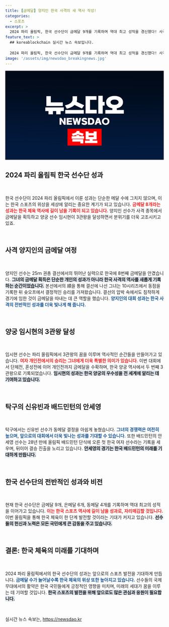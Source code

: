 ```yaml
---
title: [금메달] 양지인 한국 사격의 새 역사 작성!
categories:
  - 스포츠
excerpt: >
  2024 파리 올림픽, 한국 선수단이 금메달 9개를 기록하며 역대 최고 성적을 경신했다! 사격 양지인과 양궁 임시현이 각각 금메달을 추가하며 영광의 순간을 만들었다. 한국 스포츠의 저력, 지금 바로 확인해보세요!
feature_text: >
  ## koreablockchain 실시간 뉴스 속보입니다.

  2024 파리 올림픽, 한국 선수단이 금메달 9개를 기록하며 역대 최고 성적을 경신했다! 사격 양지인과 양궁 임시현이 각각 금메달을 추가하며 영광의 순간을 만들었다. 한국 스포츠의 저력, 지금 바로 확인해보세요!
image: '/assets/img/newsdao_breakingnews.jpg'
---
```


<p><img src="/assets/img/newsdao_breakingnews.jpg" alt="koreablockchain 속보" /></p>

<h2 data-ke-size="size26">2024 파리 올림픽 한국 선수단 성과</h2>

<p data-ke-size="size16">&nbsp;</p>

<p>한국 선수단이 2024 파리 올림픽에서 이룬 성과는 단순한 메달 수에 그치지 않으며, 이는 한국 스포츠의 위상을 세상에 알리는 중요한 계기가 되고 있습니다. <b><span style="color: #ee2323;">금메달 8개라는 성과는 한국 체육 역사에 길이 남을 기록이 되고 있습니다.</span></b> 양지인 선수가 사격 종목에서 금메달을 획득하고 양궁 선수 임시현이 3관왕을 달성하면서 분위기를 더욱 고조시키고 있죠. </p>

<p data-ke-size="size16">&nbsp;</p>

<h2 data-ke-size="size26">사격 양지인의 금메달 여정</h2>

<p data-ke-size="size16">&nbsp;</p>

<p>양지인 선수는 25ｍ 권총 결선에서의 뛰어난 실력으로 한국에 8번째 금메달을 안겼습니다. <b><span style="background-color: #21538527;">그녀의 금메달 획득은 단순한 개인의 성과가 아니라 한국 사격의 역사를 새롭게 기록하는 순간이었습니다.</span></b> 본선에서의 順을 통해 결선에 나선 그녀는 10시리즈에서 동점을 기록한 뒤 슛오프에서 결정적인 승리를 가져왔습니다. 결선의 압박 속에서도 침착하게 경기에 임한 것이 금메달을 따내는 데 큰 역할을 했습니다. <b><span style="color: #1a5490;">양지인의 대회 성과는 한국 사격의 전반적인 성과를 더욱 빛나게 해 줍니다.</span></b></p>

<p data-ke-size="size16">&nbsp;</p>

<h2 data-ke-size="size26">양궁 임시현의 3관왕 달성</h2>

<p data-ke-size="size16">&nbsp;</p>

<p>임시현 선수는 파리 올림픽에서 3관왕의 꿈을 이루며 역사적인 순간들을 만들어가고 있습니다. <b><span style="color: #ee2323;">여자 개인전에서의 승리는 그녀에게 더욱 특별한 의미가 있습니다.</span></b> 이번 대회에서 단체전, 혼성전에 이어 개인전까지 금메달을 수확하며, 한국 양궁 역사에서 두 번째 3관왕으로 기록되었습니다. <b><span style="background-color: #21538527;">임시현의 성과는 한국 양궁의 우수성을 전 세계에 알리는 데 기여하고 있습니다.</span></b></p>

<p data-ke-size="size16">&nbsp;</p>

<h2 data-ke-size="size26">탁구의 신유빈과 배드민턴의 안세영</h2>

<p data-ke-size="size16">&nbsp;</p>

<p>탁구에서는 신유빈 선수가 동메달 결정을 아쉽게 놓쳤습니다. <b><span style="color: #1a5490;">그녀의 경쟁력은 여전히 높으며, 앞으로의 대회에서 더욱 빛나는 성과를 기대할 수 있습니다.</span></b> 또한 배드민턴의 안세영 선수는 28년 만에 올림픽 배드민턴 단식에 오른 첫 한국 여자 선수라는 기록을 세우며, 뒤이어 결승 진출을 노리고 있습니다. <b><span style="background-color: #21538527;">안세영의 경기는 한국 배드민턴의 미래를 기대하게 만듭니다.</span></b></p>

<p data-ke-size="size16">&nbsp;</p>

<h2 data-ke-size="size26">한국 선수단의 전반적인 성과와 비전</h2>

<p data-ke-size="size16">&nbsp;</p>

<p>현재 한국 선수단은 금메달 9개, 은메달 6개, 동메달 4개를 기록하며 역대 최고의 성적을 이어가고 있습니다. <b><span style="color: #ee2323;">이는 한국 스포츠 역사에 길이 남을 성과로, 자리매김할 것입니다.</span></b> 이번 올림픽을 통해 한국 체육이 한 단계 발전할 것이라는 기대가 커지고 있습니다. <b><span style="background-color: #21538527;">선수들의 헌신과 노력은 모든 국민에게 큰 감동을 주고 있습니다.</span></b> </p>

<p data-ke-size="size16">&nbsp;</p>

<h2 data-ke-size="size26">결론: 한국 체육의 미래를 기대하며</h2>

<p data-ke-size="size16">&nbsp;</p>

<p>2024 파리 올림픽에서의 한국 선수단의 성과는 앞으로의 스포츠 발전을 기대하게 만듭니다. <b><span style="color: #1a5490;">금메달 수가 늘어날수록 한국 체육의 위상 또한 높아지고 있습니다.</span></b> 선수들의 국제 무대에서의 활약은 한국 국민들에게 긍정적인 영향을 미치며, 미래의 세대가 꿈을 이루는 데 기여할 것입니다. <b><span style="background-color: #21538527;">한국 스포츠의 발전을 위해 앞으로도 많은 관심과 응원이 필요합니다.</span></b> </p>

<p data-ke-size="size16">&nbsp;</p>
실시간 뉴스 속보는, <a href="https://newsdao.kr" rel="dofollow">https://newsdao.kr</a>



